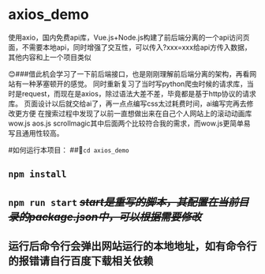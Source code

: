 # axios_demo
使用axio，国内免费api库，Vue.js+Node.js构建了前后端分离的一个api访问页面，不需要本地api，同时增强了交互性，可以传入?xxx=xxx给api方传入数据，其他内容和上一个项目类似


😊###借此机会学习了一下前后端接口，也是刚刚理解前后端分离的架构，再看网站有一种茅塞顿开的感觉。
同时重新复习了当时写python爬虫时候的请求库，当时是request，而现在是axios，除过语法大差不差，毕竟都是基于http协议的请求库。
页面设计以后就交给ai了，再一点点编写css太过耗费时间，ai编写完再去修改更方便 
在搜索过程中发现了以前一直想做出来在自己个人网站上的滚动动画库 wow.js aos.js scrollmagic其中后面两个比较符合我的需求，而wow.js更简单易写且通用性较高。

#如何运行本项目：
##🎈```cd axios_demo```
##   ```npm install```
##   ```npm run start```   ~~_start是重写的脚本，其配置在当前目录的package.json中，可以根据需要修改_~~

##  运行后命令行会弹出网站运行的本地地址，如有命令行的报错请自行百度下载相关依赖
      


